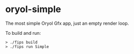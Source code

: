 # oryol-simple
The most simple Oryol Gfx app, just an empty render loop.

To build and run:

```
> ./fips build
> ./fips run Simple
```
